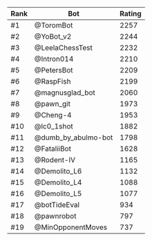 Rank|Bot|Rating
---|---|---
#1|@ToromBot|2257
#2|@YoBot_v2|2244
#3|@LeelaChessTest|2232
#4|@Intron014|2210
#5|@PetersBot|2209
#6|@RaspFish|2199
#7|@magnusglad_bot|2060
#8|@pawn_git|1973
#9|@Cheng-4|1953
#10|@lc0_1shot|1882
#11|@dumb_by_abulmo-bot|1798
#12|@FataliiBot|1628
#13|@Rodent-IV|1165
#14|@Demolito_L6|1132
#15|@Demolito_L4|1088
#16|@Demolito_L5|1077
#17|@botTideEval|934
#18|@pawnrobot|797
#19|@MinOpponentMoves|737
